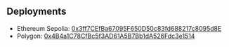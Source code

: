 ## Deployments

- Ethereum Sepolia: [0x3ff7CEfBa67095F650D50c83fd688217c8095d8E](https://etherscan.io/address/0x3ff7CEfBa67095F650D50c83fd688217c8095d8E)
- Polygon: [0x4B4a1C78CfBc5f3AD61A5B7Bb1dA526Fdc3e1514](https://polygonscan.com/address/0x4b4a1c78cfbc5f3ad61a5b7bb1da526fdc3e1514)
